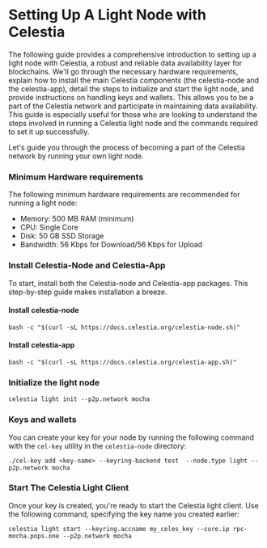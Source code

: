 
# Setting Up A Light Node with Celestia

The following guide provides a comprehensive introduction to setting up a light node with Celestia, a robust and reliable data availability layer for blockchains.
We'll go through the necessary hardware requirements, explain how to install the main Celestia components (the celestia-node and the celestia-app), detail the steps to initialize and start the light node, and provide instructions on handling keys and wallets. This allows you to be a part of the Celestia network and participate in maintaining data availability. This guide is especially useful for those who are looking to understand the steps involved in running a Celestia light node and the commands required to set it up successfully.

Let's guide you through the process of becoming a part of the Celestia network by running your own light node.


### Minimum Hardware requirements

The following minimum hardware requirements are recommended for running a light node:

* Memory: 500 MB RAM (minimum)
* CPU: Single Core 
* Disk: 50 GB SSD Storage
* Bandwidth: 56 Kbps for Download/56 Kbps for Upload



### Install Celestia-Node and Celestia-App


To start, install both the Celestia-node and Celestia-app packages. This step-by-step guide makes installation a breeze.

#### Install celestia-node

`bash -c "$(curl -sL https://docs.celestia.org/celestia-node.sh)"`

#### Install celestia-app
`bash -c "$(curl -sL https://docs.celestia.org/celestia-app.sh)"`



### Initialize the light node


`celestia light init --p2p.network mocha`


### Keys and wallets

You can create your key for your node by running the following command with the `cel-key` utility in the `celestia-node` directory:

`./cel-key add <key-name> --keyring-backend test  --node.type light --p2p.network mocha`


### Start The Celestia Light Client
Once your key is created, you're ready to start the Celestia light client. Use the following command, specifying the key name you created earlier:

`celestia light start --keyring.accname my_celes_key --core.ip rpc-mocha.pops.one --p2p.network mocha`